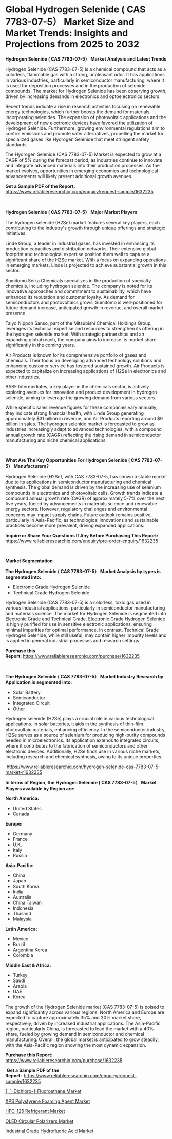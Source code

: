 <p><h1>Global Hydrogen Selenide ( CAS 7783-07-5） Market Size and Market Trends: Insights and Projections from 2025 to 2032</h1></p><p><strong>Hydrogen Selenide ( CAS 7783-07-5） Market Analysis and Latest Trends</strong></p>
<p><p>Hydrogen Selenide (CAS 7783-07-5) is a chemical compound that acts as a colorless, flammable gas with a strong, unpleasant odor. It has applications in various industries, particularly in semiconductor manufacturing, where it is used for deposition processes and in the production of selenide compounds. The market for Hydrogen Selenide has been observing growth, driven by increasing demands in electronics and optoelectronics sectors.</p><p>Recent trends indicate a rise in research activities focusing on renewable energy technologies, which further boosts the demand for materials incorporating selenides. The expansion of photovoltaic applications and the development of new electronic devices have favored the utilization of Hydrogen Selenide. Furthermore, growing environmental regulations aim to control emissions and promote safer alternatives, propelling the market for specialized gases like Hydrogen Selenide that meet stringent safety standards.</p><p>The Hydrogen Selenide (CAS 7783-07-5) Market is expected to grow at a CAGR of 5% during the forecast period, as industries continue to innovate and integrate advanced materials into their production processes. As the market evolves, opportunities in emerging economies and technological advancements will likely present additional growth avenues.</p></p>
<p><strong>Get a Sample PDF of the Report:&nbsp;</strong> <a href="https://www.reliableresearchiq.com/enquiry/request-sample/1632235?utm_campaign=1140&utm_medium=2&utm_source=Github&utm_content=ia&utm_term=29032025&utm_id=hydrogen-selenide-cas-7783-07-5">https://www.reliableresearchiq.com/enquiry/request-sample/1632235</a></p>
<p>&nbsp;</p>
<p><strong>Hydrogen Selenide ( CAS 7783-07-5） Major Market Players</strong></p>
<p><p>The hydrogen selenide (H2Se) market features several key players, each contributing to the industry's growth through unique offerings and strategic initiatives. </p><p>Linde Group, a leader in industrial gases, has invested in enhancing its production capacities and distribution networks. Their extensive global footprint and technological expertise position them well to capture a significant share of the H2Se market. With a focus on expanding operations in emerging markets, Linde is projected to achieve substantial growth in this sector.</p><p>Sumitomo Seika Chemicals specializes in the production of specialty chemicals, including hydrogen selenide. The company is noted for its innovative approaches and commitment to sustainability, which have enhanced its reputation and customer loyalty. As demand for semiconductors and photovoltaics grows, Sumitomo is well-positioned for future demand increase, anticipated growth in revenue, and overall market presence.</p><p>Taiyo Nippon Sanso, part of the Mitsubishi Chemical Holdings Group, leverages its technical expertise and resources to strengthen its offering in the hydrogen selenide market. With strategic partnerships and an expanding global reach, the company aims to increase its market share significantly in the coming years.</p><p>Air Products is known for its comprehensive portfolio of gases and chemicals. Their focus on developing advanced technology solutions and enhancing customer service has fostered sustained growth. Air Products is expected to capitalize on increasing applications of H2Se in electronics and other industries.</p><p>BASF Intermediates, a key player in the chemicals sector, is actively exploring avenues for innovation and product development in hydrogen selenide, aiming to leverage the growing demand from various sectors.</p><p>While specific sales revenue figures for these companies vary annually, they indicate strong financial health, with Linde Group generating approximately $31 billion in revenue, and Air Products reporting around $9 billion in sales. The hydrogen selenide market is forecasted to grow as industries increasingly adapt to advanced technologies, with a compound annual growth rate (CAGR) reflecting the rising demand in semiconductor manufacturing and niche chemical applications.</p></p>
<p>&nbsp;</p>
<p><strong>What Are The Key Opportunities For Hydrogen Selenide ( CAS 7783-07-5） Manufacturers?</strong></p>
<p><p>Hydrogen Selenide (H2Se), with CAS 7783-07-5, has shown a stable market due to its applications in semiconductor manufacturing and chemical synthesis. The global demand is driven by the increasing use of selenium compounds in electronics and photovoltaic cells. Growth trends indicate a compound annual growth rate (CAGR) of approximately 5-7% over the next five years, fueled by advancements in materials science and renewable energy sectors. However, regulatory challenges and environmental concerns may impact supply chains. Future outlook remains positive, particularly in Asia-Pacific, as technological innovations and sustainable practices become more prevalent, driving expanded applications.</p></p>
<p><strong>Inquire or Share Your Questions If Any Before Purchasing This Report:</strong> <a href="https://www.reliableresearchiq.com/enquiry/pre-order-enquiry/1632235?utm_campaign=1140&utm_medium=2&utm_source=Github&utm_content=ia&utm_term=29032025&utm_id=hydrogen-selenide-cas-7783-07-5">https://www.reliableresearchiq.com/enquiry/pre-order-enquiry/1632235</a></p>
<p>&nbsp;</p>
<p><strong>Market Segmentation</strong></p>
<p><strong>The Hydrogen Selenide ( CAS 7783-07-5） Market Analysis by types is segmented into:</strong></p>
<p><ul><li>Electronic Grade Hydrogen Selenide</li><li>Technical Grade Hydrogen Selenide</li></ul></p>
<p><p>Hydrogen Selenide (CAS 7783-07-5) is a colorless, toxic gas used in various industrial applications, particularly in semiconductor manufacturing and materials science. The market for Hydrogen Selenide is segmented into Electronic Grade and Technical Grade. Electronic Grade Hydrogen Selenide is highly purified for use in sensitive electronic applications, ensuring minimal impurities for optimal performance. In contrast, Technical Grade Hydrogen Selenide, while still useful, may contain higher impurity levels and is applied in general industrial processes and research settings.</p></p>
<p><strong>Purchase this Report:&nbsp;</strong><a href="https://www.reliableresearchiq.com/purchase/1632235?utm_campaign=1140&utm_medium=2&utm_source=Github&utm_content=ia&utm_term=29032025&utm_id=hydrogen-selenide-cas-7783-07-5">https://www.reliableresearchiq.com/purchase/1632235</a></p>
<p>&nbsp;</p>
<p><strong>The Hydrogen Selenide ( CAS 7783-07-5） Market Industry Research by Application is segmented into:</strong></p>
<p><ul><li>Solar Battery</li><li>Semiconductor</li><li>Integrated Circuit</li><li>Other</li></ul></p>
<p><p>Hydrogen selenide (H2Se) plays a crucial role in various technological applications. In solar batteries, it aids in the synthesis of thin-film photovoltaic materials, enhancing efficiency. In the semiconductor industry, H2Se serves as a source of selenium for producing high-purity compounds needed in microelectronics. Its application extends to integrated circuits, where it contributes to the fabrication of semiconductors and other electronic devices. Additionally, H2Se finds use in various niche markets, including research and chemical synthesis, owing to its unique properties.</p></p>
<p><a href="https://www.reliableresearchiq.com/hydrogen-selenide-cas-7783-07-5-market-r1632235?utm_campaign=1140&utm_medium=2&utm_source=Github&utm_content=ia&utm_term=29032025&utm_id=hydrogen-selenide-cas-7783-07-5">&nbsp;https://www.reliableresearchiq.com/hydrogen-selenide-cas-7783-07-5-market-r1632235</a></p>
<p><strong>In terms of Region, the Hydrogen Selenide ( CAS 7783-07-5） Market Players available by Region are:</strong></p>
<p>
    <p> <strong> North America: </strong>
        <ul>
            <li>United States</li>
            <li>Canada</li>
        </ul>
        </p> 
    <p> <strong> Europe: </strong>
        <ul>
            <li>Germany</li>
            <li>France</li>
            <li>U.K.</li>
            <li>Italy</li>
            <li>Russia</li>
        </ul>
        </p> 
    <p> <strong> Asia-Pacific: </strong>
        <ul>
            <li>China</li>
            <li>Japan</li>
            <li>South Korea</li>
            <li>India</li>
            <li>Australia</li>
            <li>China Taiwan</li>
            <li>Indonesia</li>
            <li>Thailand</li>
            <li>Malaysia</li>
        </ul>
        </p> 
    <p> <strong> Latin America: </strong>
        <ul>
            <li>Mexico</li>
            <li>Brazil</li>
            <li>Argentina Korea</li>
            <li>Colombia</li>
        </ul>
        </p> 
    <p> <strong> Middle East & Africa: </strong>
        <ul>
            <li>Turkey</li>
            <li>Saudi</li>
            <li>Arabia</li>
            <li>UAE</li>
            <li>Korea</li>
        </ul>
    </p>
    </p>
<p><p>The growth of the Hydrogen Selenide market (CAS 7783-07-5) is poised to expand significantly across various regions. North America and Europe are expected to capture approximately 35% and 30% market share, respectively, driven by increased industrial applications. The Asia-Pacific region, particularly China, is forecasted to lead the market with a 40% share, fueled by growing demand in semiconductor and chemical manufacturing. Overall, the global market is anticipated to grow steadily, with the Asia-Pacific region showing the most dynamic expansion.</p></p>
<p><strong>Purchase this Report: </strong><a href="https://www.reliableresearchiq.com/purchase/1632235?utm_campaign=1140&utm_medium=2&utm_source=Github&utm_content=ia&utm_term=29032025&utm_id=hydrogen-selenide-cas-7783-07-5">https://www.reliableresearchiq.com/purchase/1632235</a></p>
<p>&nbsp;<strong>Get a Sample PDF of the Report:&nbsp;&nbsp;</strong><a href="https://www.reliableresearchiq.com/enquiry/request-sample/1632235?utm_campaign=1140&utm_medium=2&utm_source=Github&utm_content=ia&utm_term=29032025&utm_id=hydrogen-selenide-cas-7783-07-5">https://www.reliableresearchiq.com/enquiry/request-sample/1632235</a></p>
<p><strong></strong></p>
<p><p><a href="https://github.com/ryantindyaiz/Market-Research-Report-List-1/blob/main/1-1-dichloro-1-fluoroethane-market.md?utm_campaign=1140&utm_medium=2&utm_source=Github&utm_content=ia&utm_term=29032025&utm_id=hydrogen-selenide-cas-7783-07-5">1, 1-Dichloro-1-Fluoroethane Market</a></p><p><a href="https://github.com/thapabylers2/Market-Research-Report-List-1/blob/main/xps-polystyrene-foaming-agent-market.md?utm_campaign=1140&utm_medium=2&utm_source=Github&utm_content=ia&utm_term=29032025&utm_id=hydrogen-selenide-cas-7783-07-5">XPS Polystyrene Foaming Agent Market</a></p><p><a href="https://github.com/motosyuliq/Market-Research-Report-List-1/blob/main/hfc-125-refrigerant-market.md?utm_campaign=1140&utm_medium=2&utm_source=Github&utm_content=ia&utm_term=29032025&utm_id=hydrogen-selenide-cas-7783-07-5">HFC-125 Refrigerant Market</a></p><p><a href="https://github.com/lotoahshaiek/Market-Research-Report-List-1/blob/main/oled-circular-polarizers-market.md?utm_campaign=1140&utm_medium=2&utm_source=Github&utm_content=ia&utm_term=29032025&utm_id=hydrogen-selenide-cas-7783-07-5">OLED Circular Polarizers Market</a></p><p><a href="https://github.com/muskoaizahfi/Market-Research-Report-List-1/blob/main/industrial-grade-hydrofluoric-acid-market.md?utm_campaign=1140&utm_medium=2&utm_source=Github&utm_content=ia&utm_term=29032025&utm_id=hydrogen-selenide-cas-7783-07-5">Industrial Grade Hydrofluoric Acid Market</a></p></p>